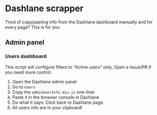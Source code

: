 # Dashlane scrapper

Tired of copy/pasting info from the Dashlane dashboard manually and for every page? This is for you

## Admin panel

### Users dashboard

This script will configure filters to "Active users" only. Open a Issue/PR if you need more control.

1. Open the Dashlane admin panel
2. Go to `Users`
3. Copy the `adminUserInfo.min.js` one-liner
4. Paste it in the browser console in Dashlane
5. Do what it says: Click back to Dashlane page.
6. All users info are in your clipboard!
